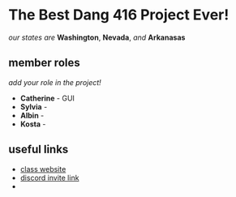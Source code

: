 # The Best Dang 416 Project Ever!

*our states are* **Washington**, **Nevada**, *and* **Arkanasas**


## member roles

*add your role in the project!*

* **Catherine** - GUI
* **Sylvia** - 
* **Albin** - 
* **Kosta** - 


## useful links

* [class website](https://www3.cs.stonybrook.edu/~cse416/Section01/)
* [discord invite link](https://discord.gg/Y6EK8Ku6u9)
* 
